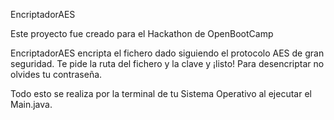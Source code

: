 EncriptadorAES

Este proyecto fue creado para el Hackathon de OpenBootCamp

EncriptadorAES encripta el fichero dado siguiendo el protocolo AES de gran seguridad. Te pide la ruta del fichero y la clave y ¡listo! Para desencriptar no olvides tu contraseña.

Todo esto se realiza por la terminal de tu Sistema Operativo al ejecutar el Main.java.
